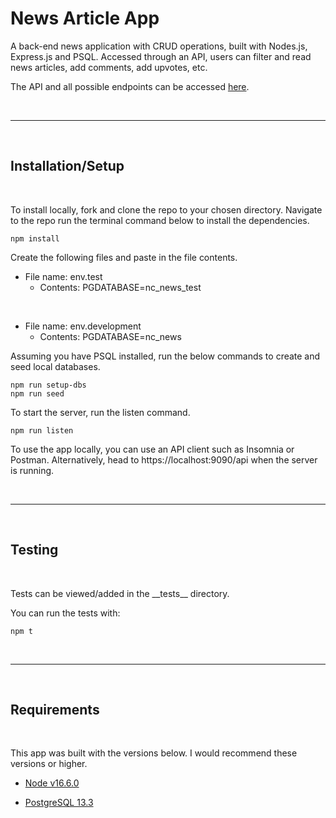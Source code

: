 # News Article App

A back-end news application with CRUD operations, built with Nodes.js, Express.js and PSQL. Accessed through an API, users can filter and read news articles, add comments, add upvotes, etc.

The API and all possible endpoints can be accessed [here](https://as-news-articles.herokuapp.com/api).

<br>

---

<br>

## Installation/Setup

<br>

To install locally, fork and clone the repo to your chosen directory. Navigate to the repo run the terminal command below to install the dependencies.

```
npm install
```

Create the following files and paste in the file contents.

- File name: env.test
  - Contents: PGDATABASE=nc_news_test

<br>

- File name: env.development
  - Contents: PGDATABASE=nc_news

Assuming you have PSQL installed, run the below commands to create and seed local databases.

```
npm run setup-dbs
npm run seed
```

To start the server, run the listen command.

```
npm run listen
```

To use the app locally, you can use an API client such as Insomnia or Postman. Alternatively, head to https://localhost:9090/api when the server is running.

<br>

---

<br>

## Testing

<br>

Tests can be viewed/added in the \_\_tests\_\_ directory.

You can run the tests with:

```
npm t
```

<br>

---

<br>

## Requirements

<br>

This app was built with the versions below. I would recommend these versions or higher.

- [Node v16.6.0](https://nodejs.org/en/)

- [PostgreSQL 13.3](https://www.postgresql.org/download/)
